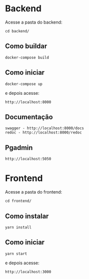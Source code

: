 # Backend

Acesse a pasta do backend:

    cd backend/

## Como buildar

    docker-compose build

## Como iniciar

    docker-compose up

e depois acesse:

    http://localhost:8000

## Documentação

    swagger - http://localhost:8000/docs
    redoc - http://localhost:8000/redoc

## Pgadmin

    http://localhost:5050


# Frontend

Acesse a pasta do frontend:

    cd frontend/


## Como instalar

    yarn install

## Como iniciar
    
    yarn start
    
e depois acesse:
    
    http://localhost:3000
    
